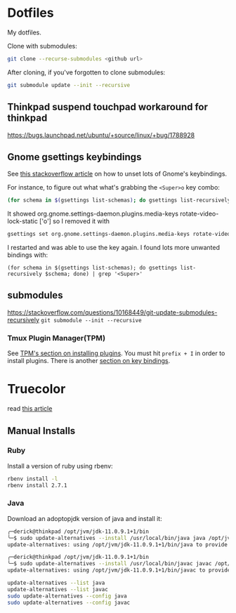 # Dotfiles
My dotfiles.

Clone with submodules:

```sh
git clone --recurse-submodules <github url> 
```

After cloning, if you've forgotten to clone submodules:

```sh
git submodule update --init --recursive
```

## Thinkpad suspend touchpad workaround for thinkpad
https://bugs.launchpad.net/ubuntu/+source/linux/+bug/1788928


## Gnome gsettings keybindings
See [this stackoverflow article](https://askubuntu.com/questions/1069580/ubuntu-18-04-supero-cant-trigger-shortcut-event)  on how to unset lots of Gnome's keybindings.

For instance, to figure out what what's grabbing the `<Super>o` key combo:
```bash
(for schema in $(gsettings list-schemas); do gsettings list-recursively $schema; done) | grep '<Super>o'
```

It showed org.gnome.settings-daemon.plugins.media-keys rotate-video-lock-static ['<Super>o'] so I removed it with
```bash
gsettings set org.gnome.settings-daemon.plugins.media-keys rotate-video-lock-static "[]"
```

I restarted and was able to use the key again. I found lots more unwanted bindings with:

```
(for schema in $(gsettings list-schemas); do gsettings list-recursively $schema; done) | grep '<Super>'
```

## submodules
https://stackoverflow.com/questions/10168449/git-update-submodules-recursively
`git submodule --init --recursive`

### Tmux Plugin Manager(TPM)
See [TPM's section on installing plugins](https://github.com/tmux-plugins/tpm#installing-plugins). You must hit `prefix + I` in order to install plugins. There is another [section on key bindings](https://github.com/tmux-plugins/tpm#key-bindings).

# Truecolor
read [this article](https://github.com/syl20bnr/spacemacs/wiki/Terminal)


## Manual Installs

### Ruby
Install a version of ruby using rbenv:
```sh
rbenv install -l
rbenv install 2.7.1
```

### Java
Download an adoptopjdk version of java and install it:
```sh
╭─derick@thinkpad /opt/jvm/jdk-11.0.9.1+1/bin
╰─$ sudo update-alternatives --install /usr/local/bin/java java /opt/jvm/jdk-11.0.9.1+1/bin/java 0
update-alternatives: using /opt/jvm/jdk-11.0.9.1+1/bin/java to provide /usr/local/bin/java (java) in auto mode

╭─derick@thinkpad /opt/jvm/jdk-11.0.9.1+1/bin
╰─$ sudo update-alternatives --install /usr/local/bin/javac javac /opt/jvm/jdk-11.0.9.1+1/bin/javac 0
update-alternatives: using /opt/jvm/jdk-11.0.9.1+1/bin/javac to provide /usr/local/bin/javac (javac) in auto mode

update-alternatives --list java
update-alternatives --list javac
sudo update-alternatives --config java
sudo update-alternatives --config javac

```

